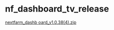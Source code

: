 # nf_dashboard_tv_release
[nextfarm_dashb oard_v1.0.38(4).zip](https://github.com/user-attachments/files/16661160/nextfarm_dashb.oard_v1.0.38.4.zip)
